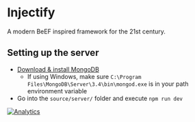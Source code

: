# Injectify

A modern BeEF inspired framework for the 21st century.

## Setting up the server

- [Download & install MongoDB](https://www.mongodb.com/download-center#community)
  - If using Windows, make sure `C:\Program Files\MongoDB\Server\3.4\bin\mongod.exe` is in your path environment variable
- Go into the `source/server/` folder and execute `npm run dev`

[![Analytics](https://ga-beacon.appspot.com/UA-85426772-5/Injectify/?pixel)](https://github.com/igrigorik/ga-beacon)
